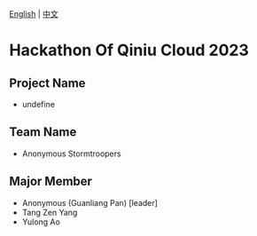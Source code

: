 [English]() | [中文](README_zh.md)
# Hackathon Of Qiniu Cloud 2023

## Project Name
* undefine

## Team Name
* Anonymous Stormtroopers

## Major Member
* Anonymous (Guanliang Pan) [leader]
* Tang Zen Yang
* Yulong Ao
